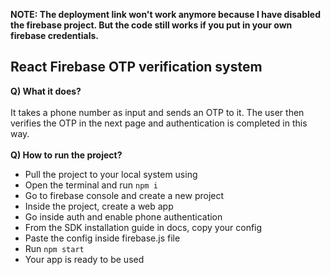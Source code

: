 **NOTE: The deployment link won't work anymore because I have disabled the firebase project. But the code still works if you put in your own firebase credentials.**

## React Firebase OTP verification system

**Q) What it does?**<br /><br />
It takes a phone number as input and sends an OTP to it. The user then verifies the OTP in the next page and authentication is completed in this way. <br />
<br />
**Q) How to run the project?**<br />
 - Pull the project to your local system using
 - Open the terminal and run `npm i`
 - Go to firebase console and create a new project
 - Inside the project, create a web app
 - Go inside auth and enable phone authentication
 - From the SDK installation guide in docs, copy your config
 - Paste the config inside firebase.js file
 - Run `npm start`
 - Your app is ready to be used
